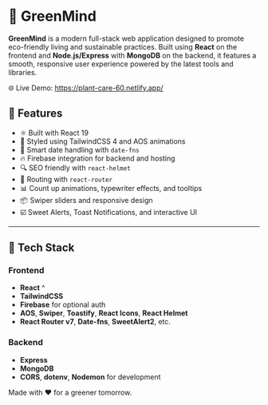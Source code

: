 # 🌿 GreenMind

**GreenMind** is a modern full-stack web application designed to promote eco-friendly living and sustainable practices. Built using **React** on the frontend and **Node.js/Express** with **MongoDB** on the backend, it features a smooth, responsive user experience powered by the latest tools and libraries.

🌐 Live Demo: https://plant-care-60.netlify.app/

## 🚀 Features

- ⚛️ Built with React 19
- 🎨 Styled using TailwindCSS 4 and AOS animations
- 📅 Smart date handling with `date-fns`
- 🔥 Firebase integration for backend and hosting
- 🔍 SEO friendly with `react-helmet`
- 🔄 Routing with `react-router`
- 📊 Count up animations, typewriter effects, and tooltips
- 📦 Swiper sliders and responsive design
- ☑️ Sweet Alerts, Toast Notifications, and interactive UI

---

## 🧩 Tech Stack

### Frontend

- **React** ^
- **TailwindCSS**
- **Firebase** for optional auth
- **AOS**, **Swiper**, **Toastify**, **React Icons**, **React Helmet**
- **React Router v7**, **Date-fns**, **SweetAlert2**, etc.

### Backend

- **Express** 
- **MongoDB** 
- **CORS**, **dotenv**, **Nodemon** for development


Made with ❤️ for a greener tomorrow.
